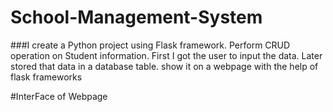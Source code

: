 # School-Management-System

###I create a Python project using Flask framework. Perform CRUD operation on Student information. First I got the user to input the data. Later stored that data in a database table. show it on a webpage with the help of flask frameworks

#InterFace of Webpage


